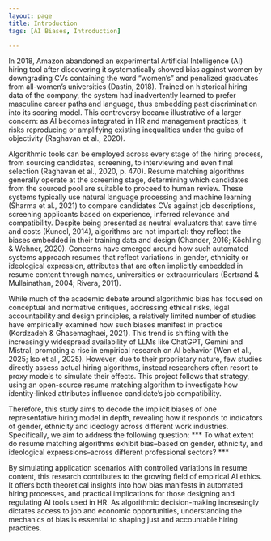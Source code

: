 ```yaml
---
layout: page
title: Introduction
tags: [AI Biases, Introduction]

---
```


In 2018, Amazon abandoned an experimental Artificial Intelligence (AI) hiring tool after discovering it systematically showed bias against women by downgrading CVs containing the word “women’s” and penalized graduates from all-women’s universities (Dastin, 2018). Trained on historical hiring data of the company, the system had inadvertently learned to prefer masculine career paths and language, thus embedding past discrimination into its scoring model. This controversy became illustrative of a larger concern: as AI becomes integrated in HR and management practices, it risks reproducing or amplifying existing inequalities under the guise of objectivity (Raghavan et al., 2020).  

Algorithmic tools can be employed across every stage of the hiring process, from sourcing candidates, screening, to interviewing and even final selection (Raghavan et al., 2020, p. 470). Resume matching algorithms generally operate at the screening stage, determining which candidates from the sourced pool are suitable to proceed to human review. These systems typically use natural language processing and machine learning (Sharma et al., 2021) to compare candidates CVs against job descriptions, screening applicants based on experience, inferred relevance and compatibility. Despite being presented as neutral evaluators that save time and costs (Kuncel, 2014), algorithms are not impartial: they reflect the biases embedded in their training data and design (Chander, 2016;‌ Köchling & Wehner, 2020). Concerns have emerged around how such automated systems approach resumes that reflect variations in gender, ethnicity or ideological expression, attributes that are often implicitly embedded in resume content through names, universities or extracurriculars (Bertrand & Mullainathan, 2004; Rivera, 2011).  

While much of the academic debate around algorithmic bias has focused on conceptual and normative critiques, addressing ethical risks, legal accountability and design principles, a relatively limited number of studies have empirically examined how such biases manifest in practice (Kordzadeh & Ghasemaghaei, 2021). This trend is shifting with the increasingly widespread availability of LLMs like ChatGPT, Gemini and Mistral, prompting a rise in empirical research on AI behavior (Wen et al., 2025; Iso et al., 2025). However, due to their proprietary nature, few studies directly assess actual hiring algorithms, instead researchers often resort to proxy models to simulate their effects. This project follows that strategy, using an open-source resume matching algorithm to investigate how identity-linked attributes influence candidate’s job compatibility. 

Therefore, this study aims to decode the implicit biases of one representative hiring model in depth, revealing how it responds to indicators of gender, ethnicity and ideology across different work industries. Specifically, we aim to address the following question: *** To what extent do resume matching algorithms exhibit bias–based on gender, ethnicity, and ideological expressions–across different professional sectors? ***

By simulating application scenarios with controlled variations in resume content, this research contributes to the growing field of empirical AI ethics. It offers both theoretical insights into how bias manifests in automated hiring processes, and practical implications for those designing and regulating AI tools used in HR. As algorithmic decision-making increasingly dictates access to job and economic opportunities, understanding the mechanics of bias is essential to shaping just and accountable hiring practices.